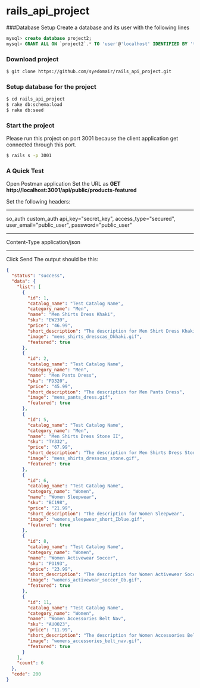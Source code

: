 # rails_api_project

###Database Setup
Create a database and its user with the following lines

```SQL
mysql> create database project2;
mysql> GRANT ALL ON `project2`.* TO 'user'@'localhost' IDENTIFIED BY 'testpass';
```


### Download project
```bash
$ git clone https://github.com/syedomair/rails_api_project.git
```

### Setup database for the project
```bash
$ cd rails_api_project
$ rake db:schema:load
$ rake db:seed
```

### Start the project
Please run this project on port 3001 because the client application get connected through this port. 
```bash
$ rails s -p 3001
```

### A Quick Test
Open Postman application 
Set the URL as **GET  http://localhost:3001/api/public/products-featured**

Set the following headers:
*************
so_auth     custom_auth api_key="secret_key", access_type="secured", user_email="public_user", password="public_user"
*************
Content-Type     application/json
*************
Click Send
The output should be this:
```json
{
  "status": "success",
  "data": {
    "list": [
      {
        "id": 1,
        "catalog_name": "Test Catalog Name",
        "category_name": "Men",
        "name": "Men Shirts Dress Khaki",
        "sku": "EW239",
        "price": "46.99",
        "short_description": "The description for Men Shirt Dress Khaki",
        "image": "mens_shirts_dresscas_Dkhaki.gif",
        "featured": true
      },
      {
        "id": 2,
        "catalog_name": "Test Catalog Name",
        "category_name": "Men",
        "name": "Men Pants Dress",
        "sku": "FD320",
        "price": "45.99",
        "short_description": "The description for Men Pants Dress",
        "image": "mens_pants_dress.gif",
        "featured": true
      },
      {
        "id": 5,
        "catalog_name": "Test Catalog Name",
        "category_name": "Men",
        "name": "Men Shirts Dress Stone II",
        "sku": "TY332",
        "price": "67.99",
        "short_description": "The description for Men Shirts Dress Stone II",
        "image": "mens_shirts_dresscas_stone.gif",
        "featured": true
      },
      {
        "id": 6,
        "catalog_name": "Test Catalog Name",
        "category_name": "Women",
        "name": "Women Sleepwear",
        "sku": "BC198",
        "price": "21.99",
        "short_description": "The description for Women Sleepwear",
        "image": "womens_sleepwear_short_Iblue.gif",
        "featured": true
      },
      {
        "id": 8,
        "catalog_name": "Test Catalog Name",
        "category_name": "Women",
        "name": "Women Activewear Soccer",
        "sku": "PO193",
        "price": "23.99",
        "short_description": "The description for Women Activewear Soccer",
        "image": "womens_activewear_soccer_Ob.gif",
        "featured": true
      },
      {
        "id": 11,
        "catalog_name": "Test Catalog Name",
        "category_name": "Women",
        "name": "Women Accessories Belt Nav",
        "sku": "AU0023",
        "price": "11.99",
        "short_description": "The description for Women Accessories Belt Nav",
        "image": "womens_accessories_belt_nav.gif",
        "featured": true
      }
    ],
    "count": 6
  },
  "code": 200
}
```
